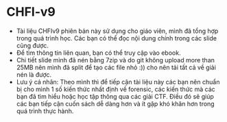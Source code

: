 # CHFI-v9
- Tài liệu CHFIv9 phiên bản này sử dụng cho giáo viên, mình đã tổng hợp trong quá trình học. Các bạn có thể đọc nội dung chính trong các slide cũng được.
- Để tìm thông tin liên quan, bạn có thể truy cập vào ebook.
- Chi tiết slide mình đã nén bằng 7zip và do git không upload more than 25MB nên mình đã split để tạo các file nhỏ :)) cho nên tải tất cả về giải nén là được.
- Lưu ý cá nhân: Theo mình thì để tiếp cận tài liệu này các bạn nên chuẩn bị cho mình 1 số kiến thức nhất định về forensic, các kiến thức mà các bạn đã tìm hiểu hoặc học tập thông qua các giải CTF. Điều đó sẽ giúp các bạn tiếp cận cuốn sách dễ dàng hơn và ít gặp khó khăn hơn trong quá trình thực hành.
